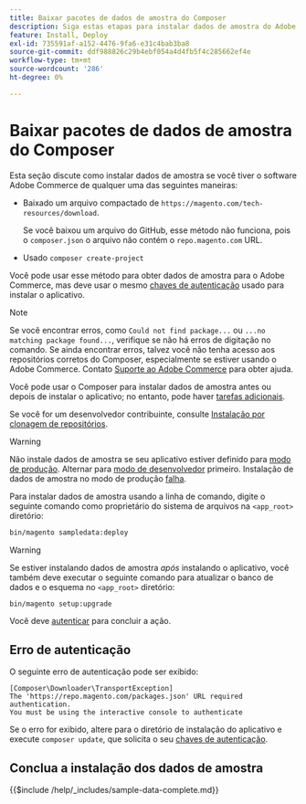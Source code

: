 ```yaml
---
title: Baixar pacotes de dados de amostra do Composer
description: Siga estas etapas para instalar dados de amostra do Adobe Commerce usando o Gerenciador de pacotes PHP do Composer.
feature: Install, Deploy
exl-id: 735591af-a152-4476-9fa6-e31c4bab3ba8
source-git-commit: ddf988826c29b4ebf054a4d4fb5f4c285662ef4e
workflow-type: tm+mt
source-wordcount: '286'
ht-degree: 0%

---
```


# Baixar pacotes de dados de amostra do Composer

Esta seção discute como instalar dados de amostra se você tiver o software Adobe Commerce de qualquer uma das seguintes maneiras:

* Baixado um arquivo compactado de `https://magento.com/tech-resources/download`.

  Se você baixou um arquivo do GitHub, esse método não funciona, pois o `composer.json` o arquivo não contém o `repo.magento.com` URL.

* Usado `composer create-project`

Você pode usar esse método para obter dados de amostra para o Adobe Commerce, mas deve usar o mesmo [chaves de autenticação](../prerequisites/authentication-keys.md) usado para instalar o aplicativo.

>[!NOTE]
>
>Se você encontrar erros, como `Could not find package...` ou `...no matching package found...`, verifique se não há erros de digitação no comando. Se ainda encontrar erros, talvez você não tenha acesso aos repositórios corretos do Composer, especialmente se estiver usando o Adobe Commerce. Contato [Suporte ao Adobe Commerce](https://support.magento.com/hc/en-us) para obter ajuda.

Você pode usar o Composer para instalar dados de amostra antes ou depois de instalar o aplicativo; no entanto, pode haver [tarefas adicionais](remove-or-update.md).

Se você for um desenvolvedor contribuinte, consulte [Instalação por clonagem de repositórios](git-repositories.md).

>[!WARNING]
>
>Não instale dados de amostra se seu aplicativo estiver definido para [modo de produção](../../configuration/bootstrap/application-modes.md#production-mode). Alternar para [modo de desenvolvedor](../../configuration/bootstrap/application-modes.md#developer-mode) primeiro. Instalação de dados de amostra no modo de produção [falha](https://support.magento.com/hc/en-us/articles/360033824571#symptom-production-mode-trouble-samp-prod-).

Para instalar dados de amostra usando a linha de comando, digite o seguinte comando como proprietário do sistema de arquivos na `<app_root>` diretório:

```bash
bin/magento sampledata:deploy
```

>[!WARNING]
>
>Se estiver instalando dados de amostra _após_ instalando o aplicativo, você também deve executar o seguinte comando para atualizar o banco de dados e o esquema no `<app_root>` diretório:

```bash
bin/magento setup:upgrade
```

Você deve [autenticar](../prerequisites/authentication-keys.md) para concluir a ação.

## Erro de autenticação

O seguinte erro de autenticação pode ser exibido:

```terminal
[Composer\Downloader\TransportException]
The 'https://repo.magento.com/packages.json' URL required authentication.
You must be using the interactive console to authenticate
```

Se o erro for exibido, altere para o diretório de instalação do aplicativo e execute `composer update`, que solicita o seu [chaves de autenticação](../prerequisites/authentication-keys.md).

## Conclua a instalação dos dados de amostra

{{$include /help/_includes/sample-data-complete.md}}
